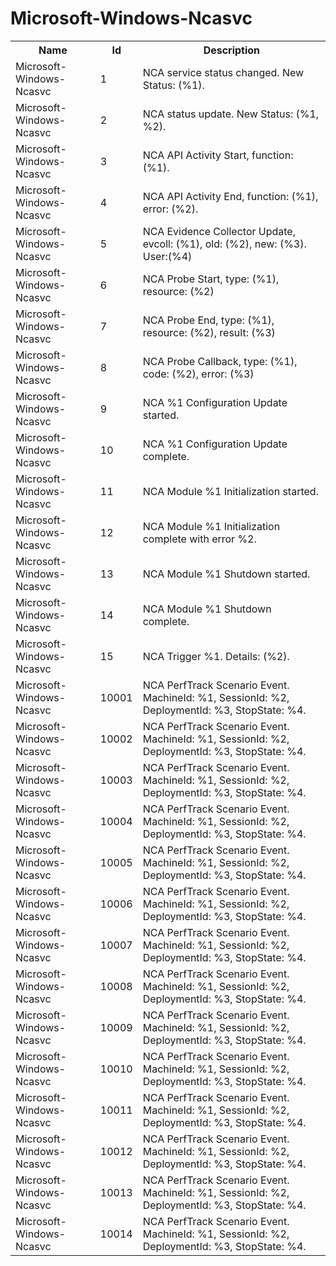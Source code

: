 # Microsoft-Windows-Ncasvc

<table>
<colgroup><col/><col/><col/></colgroup>
<tr><th>Name</th><th>Id</th><th>Description</th></tr>
<tr><td>Microsoft-Windows-Ncasvc</td><td>1</td><td>NCA service status changed. New Status: (%1).</td></tr>
<tr><td>Microsoft-Windows-Ncasvc</td><td>2</td><td>NCA status update. New Status: (%1, %2).</td></tr>
<tr><td>Microsoft-Windows-Ncasvc</td><td>3</td><td>NCA API Activity Start, function: (%1).</td></tr>
<tr><td>Microsoft-Windows-Ncasvc</td><td>4</td><td>NCA API Activity End, function: (%1), error: (%2).</td></tr>
<tr><td>Microsoft-Windows-Ncasvc</td><td>5</td><td>NCA Evidence Collector Update, evcoll: (%1), old: (%2), new: (%3). User:(%4)</td></tr>
<tr><td>Microsoft-Windows-Ncasvc</td><td>6</td><td>NCA Probe Start, type: (%1), resource: (%2)</td></tr>
<tr><td>Microsoft-Windows-Ncasvc</td><td>7</td><td>NCA Probe End, type: (%1), resource: (%2), result: (%3)</td></tr>
<tr><td>Microsoft-Windows-Ncasvc</td><td>8</td><td>NCA Probe Callback, type: (%1), code: (%2), error: (%3)</td></tr>
<tr><td>Microsoft-Windows-Ncasvc</td><td>9</td><td>NCA %1 Configuration Update started.</td></tr>
<tr><td>Microsoft-Windows-Ncasvc</td><td>10</td><td>NCA %1 Configuration Update complete.</td></tr>
<tr><td>Microsoft-Windows-Ncasvc</td><td>11</td><td>NCA Module %1 Initialization started.</td></tr>
<tr><td>Microsoft-Windows-Ncasvc</td><td>12</td><td>NCA Module %1 Initialization complete with error %2.</td></tr>
<tr><td>Microsoft-Windows-Ncasvc</td><td>13</td><td>NCA Module %1 Shutdown started.</td></tr>
<tr><td>Microsoft-Windows-Ncasvc</td><td>14</td><td>NCA Module %1 Shutdown complete.</td></tr>
<tr><td>Microsoft-Windows-Ncasvc</td><td>15</td><td>NCA Trigger %1. Details: (%2).</td></tr>
<tr><td>Microsoft-Windows-Ncasvc</td><td>10001</td><td>NCA PerfTrack Scenario Event. MachineId: %1, SessionId: %2, DeploymentId: %3, StopState: %4.</td></tr>
<tr><td>Microsoft-Windows-Ncasvc</td><td>10002</td><td>NCA PerfTrack Scenario Event. MachineId: %1, SessionId: %2, DeploymentId: %3, StopState: %4.</td></tr>
<tr><td>Microsoft-Windows-Ncasvc</td><td>10003</td><td>NCA PerfTrack Scenario Event. MachineId: %1, SessionId: %2, DeploymentId: %3, StopState: %4.</td></tr>
<tr><td>Microsoft-Windows-Ncasvc</td><td>10004</td><td>NCA PerfTrack Scenario Event. MachineId: %1, SessionId: %2, DeploymentId: %3, StopState: %4.</td></tr>
<tr><td>Microsoft-Windows-Ncasvc</td><td>10005</td><td>NCA PerfTrack Scenario Event. MachineId: %1, SessionId: %2, DeploymentId: %3, StopState: %4.</td></tr>
<tr><td>Microsoft-Windows-Ncasvc</td><td>10006</td><td>NCA PerfTrack Scenario Event. MachineId: %1, SessionId: %2, DeploymentId: %3, StopState: %4.</td></tr>
<tr><td>Microsoft-Windows-Ncasvc</td><td>10007</td><td>NCA PerfTrack Scenario Event. MachineId: %1, SessionId: %2, DeploymentId: %3, StopState: %4.</td></tr>
<tr><td>Microsoft-Windows-Ncasvc</td><td>10008</td><td>NCA PerfTrack Scenario Event. MachineId: %1, SessionId: %2, DeploymentId: %3, StopState: %4.</td></tr>
<tr><td>Microsoft-Windows-Ncasvc</td><td>10009</td><td>NCA PerfTrack Scenario Event. MachineId: %1, SessionId: %2, DeploymentId: %3, StopState: %4.</td></tr>
<tr><td>Microsoft-Windows-Ncasvc</td><td>10010</td><td>NCA PerfTrack Scenario Event. MachineId: %1, SessionId: %2, DeploymentId: %3, StopState: %4.</td></tr>
<tr><td>Microsoft-Windows-Ncasvc</td><td>10011</td><td>NCA PerfTrack Scenario Event. MachineId: %1, SessionId: %2, DeploymentId: %3, StopState: %4.</td></tr>
<tr><td>Microsoft-Windows-Ncasvc</td><td>10012</td><td>NCA PerfTrack Scenario Event. MachineId: %1, SessionId: %2, DeploymentId: %3, StopState: %4.</td></tr>
<tr><td>Microsoft-Windows-Ncasvc</td><td>10013</td><td>NCA PerfTrack Scenario Event. MachineId: %1, SessionId: %2, DeploymentId: %3, StopState: %4.</td></tr>
<tr><td>Microsoft-Windows-Ncasvc</td><td>10014</td><td>NCA PerfTrack Scenario Event. MachineId: %1, SessionId: %2, DeploymentId: %3, StopState: %4.</td></tr>
</table>
